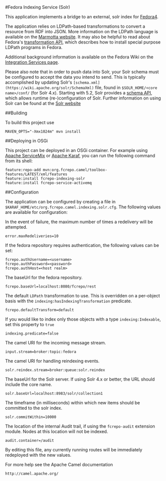 #Fedora Indexing Service (Solr)

This application implements a bridge to an external, solr index
for [Fedora4](http://fcrepo.org).

The application relies on LDPath-based transformations to convert a resource
from RDF into JSON. More information on the LDPath language is available on the
[Marmotta website](http://marmotta.apache.org/ldpath/language.html). It may also
be helpful to read about Fedora's
[transformation API](https://wiki.duraspace.org/display/FEDORA4x/RESTful+HTTP+API+-+Transform),
which describes how to install special purpose LDPath programs in Fedora.

Additional background information is available on the Fedora Wiki on the
[Integration Services page](https://wiki.duraspace.org/display/FEDORA4x/Integration+Services).

Please also note that in order to push data into Solr, your Solr schema must
be configured to accept the data you intend to send. This is typically accomplished
by updating Solr's `[schema.xml](https://wiki.apache.org/solr/SchemaXml)` file,
found in `$SOLR_HOME/<core name>/conf/` (for Solr 4.x). Starting with 5.2, Solr provides a
[schema API](https://cwiki.apache.org/confluence/display/solr/Schema+API),
which allows runtime (re-)configuration of Solr. Further information on using Solr
can be found at the [Solr website](http://lucene.apache.org/solr/)

##Building

To build this project use

    MAVEN_OPTS="-Xmx1024m" mvn install

##Deploying in OSGi

This project can be deployed in an OSGi container. For example using
[Apache ServiceMix](http://servicemix.apache.org/) or 
[Apache Karaf](http://karaf.apache.org), you can run the following
command from its shell:

    feature:repo-add mvn:org.fcrepo.camel/toolbox-features/LATEST/xml/features
    feature:install fcrepo-indexing-solr
    feature:install fcrepo-service-activemq

##Configuration

The application can be configured by creating a file in
`$KARAF_HOME/etc/org.fcrepo.camel.indexing.solr.cfg`. The following
values are available for configuration:

In the event of failure, the maximum number of times a redelivery will be attempted.

    error.maxRedeliveries=10

If the fedora repository requires authentication, the following values
can be set:

    fcrepo.authUsername=<username>
    fcrepo.authPassword=<password>
    fcrepo.authHost=<host realm>

The baseUrl for the fedora repository.

    fcrepo.baseUrl=localhost:8080/fcrepo/rest

The default `LDPath` transformation to use. This is overridden on a per-object
basis with the `indexing:hasIndexingTransformation` predicate.

    fcrepo.defaultTransform=default

If you would like to index only those objects with a type `indexing:Indexable`,
set this property to `true`

    indexing.predicate=false

The camel URI for the incoming message stream.

    input.stream=broker:topic:fedora

The camel URI for handling reindexing events.

    solr.reindex.stream=broker:queue:solr.reindex

The baseUrl for the Solr server. If using Solr 4.x or better, the URL should include
the core name.

    solr.baseUrl=localhost:8983/solr/collection1

The timeframe (in milliseconds) within which new items should be committed to the solr index.

    solr.commitWithin=10000

The location of the internal Audit trail, if using the `fcrepo-audit` extension module.
Nodes at this location will not be indexed.

    audit.container=/audit

By editing this file, any currently running routes will be immediately redeployed
with the new values.

For more help see the Apache Camel documentation

    http://camel.apache.org/

